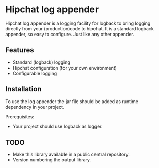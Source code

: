 Hipchat log appender
=============

Hipchat log appender is a logging facility for logback to bring logging directly from your (production)code to hipchat.
It is a standard logback appender, so easy to configure. Just like any other appender. 

Features
-------

* Standard (logback) logging
* Hipchat configuration (for your own environment)
* Configurable logging

Installation
-----------

To use the log appender the jar file should be added as runtime dependency in your project.

Prerequisites:
* Your project should use logback as logger.

TODO
-----------

* Make this library available in a public central repository.
* Version numbering the output library.
